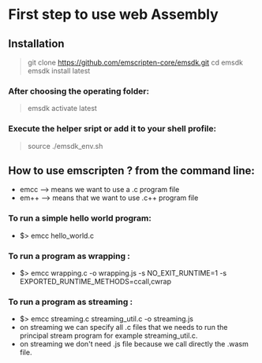 # First step to use web Assembly

## Installation
> git clone https://github.com/emscripten-core/emsdk.git
> cd emsdk
> emsdk install latest

### After choosing the operating folder: 
> emsdk activate latest 

### Execute the helper sript or add it to your shell profile:
> source ./emsdk_env.sh

## How to use emscripten ? from the command line:
 - emcc   --> means we want to use a .c program file
 - em++ 	 --> means that we want to use .c++ program file

### To run a simple hello world program:
 - $> emcc hello_world.c

### To run a program as wrapping :
 - $> emcc wrapping.c -o wrapping.js -s NO_EXIT_RUNTIME=1 -s EXPORTED_RUNTIME_METHODS=ccall,cwrap

 ### To run a program as streaming :
 - $> emcc streaming.c streaming_util.c -o streaming.js
 - on streaming we can specify all .c files that we needs to run the principal stream program for example streaming_util.c.
 - on streaming we don't need .js file because we call directly the .wasm file.